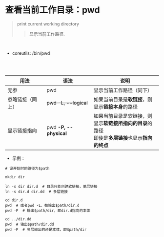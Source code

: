 # 查看当前工作目录：pwd
> print current working directory
>
>> 显示当前工作路径.

<br>

- coreutils: /bin/pwd

<br><br>

| 用法 | 语法 | 说明 |
| --- | --- | --- |
| 无参 | pwd | 显示当前工作路径（同下）|
| 忽略链接（同上）| ~~pwd -L, --logical~~ | 如果当前目录是**软链接**，则<br>显示**链接本身**的路径 |
| 显示链接指向 | pwd **-P, --physical** | 如果当前目录是软链接，则<br>显示**软链接所指向的目录**的路径<br>即使是**多层链接**也显示**指向的终点** |

- 示例：

```shell
# 设开始时的路径为$path

mkdir dir

ln -s dir dir.d  # 目录只能创建软链接，单层链接
ln -s dir.d dir.dd  # 多层链接

cd dir.d
pwd  # 或者pwd -L，都输出$path/dir.d
pwd -P  # 输出$path/dir，即dir.d指向的本体

cd ../dir.dd
pwd  # 输出$path/dir.dd
pwd -P  # 多层输出的还是本体，即$path/dir
```
